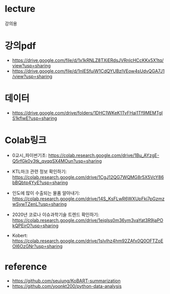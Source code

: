 # lecture
강의용


# 강의pdf

- https://drive.google.com/file/d/1x1kRNLZ8TXiERdsJVRnlcHCcKKx5X1tq/view?usp=sharing
- https://drive.google.com/file/d/1nIESfuiW1CdQYUBzIVEow4sUdvQGA7J1/view?usp=sharing


# 데이터

- https://drive.google.com/drive/folders/1DHC1WKeK1TvFHai1Tf9MEMTgIS1kflwE?usp=sharing

# Colab링크

- 0교시_파이썬기초: https://colab.research.google.com/drive/1Bu_AYzgE-Q5rfGk0y3tk_qvqqSX4MOun?usp=sharing

- KTL마크 관련 정보 확인하기: https://colab.research.google.com/drive/1CgJ12QG7WQMG8r5X5VcY86bBQbtp4YyE?usp=sharing
- 인도에 많이 수출되는 물품 알아내기: https://colab.research.google.com/drive/14S_KsFLwR6WXUpFki7pGzmzwSywTZenL?usp=sharing
- 2020년 코로나 이슈과학기술 트렌드 확인하기: https://colab.research.google.com/drive/1ejqlss0m36ym3vaYat3R9jaPOkQPEirO?usp=sharing
- Kobert: https://colab.research.google.com/drive/1slvIhz4hm92ZAfx0Q0OFTZoEOI6OzGNr?usp=sharing


# reference
- https://github.com/seujung/KoBART-summarization
- https://github.com/yoonkt200/python-data-analysis
